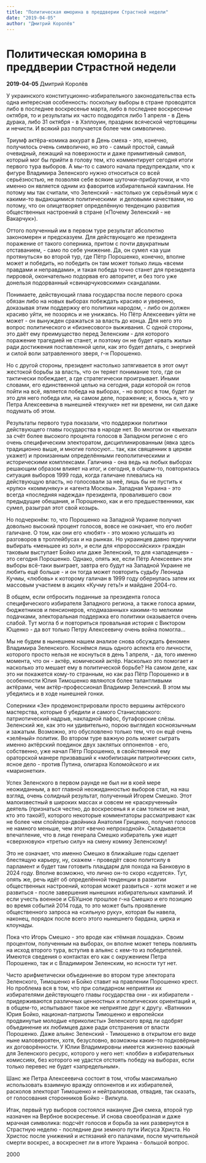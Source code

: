 ```yaml
---
title: "Политическая юморина в преддверии Страстной недели"
date: "2019-04-05"
author: "Дмитрий Королёв"
---
```


# Политическая юморина в преддверии Страстной недели

**2019-04-05** Дмитрий Королёв

У украинского конституционно-избирательного законодательства есть одна интересная особенность: поскольку выборы в стране проводятся либо в последнее воскресенье марта, либо в последнее воскресенье октября, то и результаты их часто подводятся либо 1 апреля - в День дурака, либо 31 октября - в Хэллоуин, праздник всяческой чертовщины и нечисти. И всякий раз получается более чем символично.

Триумф актёра-комика аккурат в День смеха - это, конечно, получилось очень символично, но это - самый простой, самый очевидный, лежащий на поверхности и даже примитивный символ, который мог бы прийти в голову тем, кто комментирует сегодня итоги первого тура выборов. А мы-то с самого начала предупреждали, что к фигуре Владимира Зеленского нужно относиться со всей серьёзностью, не позволяя себе всякие шуточки-прибауточки, и что именно он является одним из фаворитов избирательной кампании. Не потому мы так считали, что Зеленский - настолько уж серьёзный муж с какими-то выдающимися политическими  и деловыми качествами, но потому, что он олицетворяет определённую тенденцию развития общественных настроений в стране («Почему Зеленский - не Вакарчук»).

Оттого полученный им в первом туре результат абсолютно закономерен и предсказуем. Для действующего же президента поражение от такого соперника, притом с почти двукратным отставанием, - само по себе унижение. Да, он сумел «за уши протянуться» во второй тур, где Пётр Порошенко, конечно, вполне может и победить, но победить он там может только лишь «всеми правдами и неправдами», и такая победа точно станет для президента пирровой, окончательно подорвав его авторитет, и без того уже донельзя подорванный «свинарчуковскими» скандалами.

Понимаете, действующий глава государства после первого срока обязан либо на новых выборах побеждать красиво и уверенно, доказывая этим поддержку его политики народом, - либо он должен красиво уйти, не позорясь и не унижаясь. Но Пётр Алексеевич уйти не может - он вынужден сражаться за власть до конца. Для него это вопрос политического и «бизнесового» выживания. С одной стороны, это даёт ему преимущество перед Зеленским - для которого поражение трагедией не станет, и поэтому он не будет «рвать жилы» ради достижения поставленной цели, как это будет делать, с энергией и силой воли затравленного зверя, г-н Порошенко.

Но с другой стороны, президент настолько затягивается в этот омут жестокой борьбы за власть, что он теряет понимание того, где он тактически побеждает, а где стратегически проигрывает. Иными словами, его единственной целью на сегодня, ради которой он готов пойти на всё, является победа на выборах, - но вопрос в том, будет ли это для него победа или, на самом деле, поражение; и, боюсь я, что у Петра Алексеевича в нынешней «текучке» нет ни времени, ни сил даже подумать об этом.

Результаты первого тура показали, что поддержки политики действующего главы государства в народе нет. Во многом он «выехал» за счёт более высокого процента голосов в Западном регионе с его очень специфическим электоратом, дисциплинированным (явка здесь традиционно выше, и многие голосуют... так, как священник в церкви укажет) и пронизанным определёнными геополитическими и историческими комплексами. Галичина - она ведь на любых выборах решающим образом влияет на итог, и сегодня, в общем-то, повторилась ситуация выборов 1999 года, когда галичане плевались на действующую власть, но голосовали за неё, лишь бы не пустить к «рулю» «коммуняку» и «агента Москвы». Западная Украина - это всегда «последняя надежда» президента, провалившего свои предыдущие обещания, и Порошенко, как и его предшественники, как сумел, разыграл этот свой козырь.

Но подчеркнём: то, что Порошенко на Западной Украине получил довольно высокий процент голосов, вовсе не означает, что его любят галичане. О том, как они его «любят» - это можно услышать из разговоров в троллейбусах и на рынках. Но украинцев давно приучили выбирать «меньшее из зол», и если для «пророссийских» граждан таковым выступает Бойко или даже Зеленский, то для «западенцев» - это сегодня Порошенко. Однако, опять же, если Пётр Алексеевич эти выборы всё-таки выиграет, завтра его будут на Западной Украине не любить ещё больше - и он тогда может повторить судьбу Леонида Кучмы, «любовь» к которому галичан в 1999 году обернулась затем их массовым участием в акциях «Кучму геть!» и майдане 2004-го.

В общем, если отбросить поданные за президента голоса специфического избирателя Западного региона, а также голоса армии, бюджетников и пенсионеров, «подмазанных» какими-то мелкими подачками, электоральная поддержка его политики оказывается очень слабой. Тут могла б и повториться провальная история с Виктором Ющенко - да вот только Петру Алексеевичу очень война помогла...

Мы не будем в нынешнем нашем анализе снова обсуждать феномен Владимира Зеленского. Коснёмся лишь одного аспекта его личности, которого просто нельзя не коснуться в день 1 апреля, - да, того именно момента, что он - актёр, комический актёр. Насколько это помогает и насколько это мешает ему в политической борьбе? На самом деле, как это ни покажется кому-то странным, но как раз Пётр Порошенко и в особенности Юлия Тимошенко являются более талантливыми актёрами, чем актёр-профессионал Владимир Зеленский. В этом мы убедились и в ходе нынешней гонки.

Соперники «Зе» продемонстрировали просто вершины актёрского мастерства, которые б убедили и самого Станиславского: патриотический надрыв, накладной пафос, бутафорские слёзы. Зеленский же, как это ни удивительно, порою выглядел косноязычным и зажатым. Возможно, это обусловлено только тем, что он ещё очень «зелёный» политик. Во втором туре важную роль может сыграть именно актёрский поединок двух заклятых оппонентов - его, собственно, уже начал Пётр Порошенко, в свойственной ему ораторской манере призвавший к «мобилизации патриотических сил», ясное дело - против Путина, олигарха Коломойского и их «марионетки».

Успех Зеленского в первом раунде не был ни в коей мере неожиданным, а вот главной неожиданностью выборов стал, на наш взгляд, очень солидный результат, полученный Игорем Смешко. Этот малоизвестный в широких массах и совсем не «раскрученный» деятель (признаться честно, до воскресенья я и сам толком не знал, кто это такой!), которого некоторые комментаторы рассматривают как не более чем спойлера-двойника Анатолия Гриценко, получил голосов не намного меньше, чем этот «вечно непроходной». Складывается впечатление, что в лице генерала Смешко избиратель уже ищет «сверхновую» «третью силу» на смену комику Зеленскому!

Это не означает, что именно Смешко в ближайшие годы сделает блестящую карьеру, ну, скажем - проведёт свою политсилу в парламент и будет там готовить плацдарм для похода на Банковую в 2024 году. Вполне возможно, что лично он-то скоро «сдуется». Тут, опять же, речь идёт об определённой тенденции в развитии общественных настроений, которая может развиться - хотя может и не развиться - после завершения нынешних избирательных кампаний. И если учесть военное и СБУшное прошлое г-на Смешко и его позицию во время событий 2014 года, то это может быть проявление общественного запроса на «сильную руку», которая бы навела, наконец, порядок после всего этого нынешнего бардака, цирка и клоунады.

Пока что Игорь Смешко - это вроде как «тёмная лошадка». Своим процентом, полученным на выборах, он вполне может теперь повлиять на исход второго тура, вступив в альянс с кем-то из победителей. Имеются сведения о контактах его как с окружением Петра Порошенко, так и с Владимиром Зеленским, но ясности тут нет.

Чисто арифметически объединение во втором туре электората Зеленского, Тимошенко и Бойко ставит на правлении Порошенко крест. Но проблема вся в том, что при солидарном неприятии их избирателями действующего главы государства они - их избиратели - придерживаются различных ценностных и политических ориентаций и, в общем-то, испытывают такое же неприятие друг к другу. «Ватники» Юрия Бойко, национал-патриоты Тимошенко и европейски продвинутые молодые «приколисты» Зеленского вряд ли одобрят объединение их любимцев даже ради отстранения от власти Порошенко. Даже альянс Зеленский - Тимошенко в открытом его виде ныне маловероятен, хотя, безусловно, возможны какие-то подковёрные их договорённости. У Юлии Владимировны имеется жизненно важный для Зеленского ресурс, которого у него нет: «лобби» в избирательных комиссиях, без которого не удастся отстоять победу на выборах, если только перевес не будет «запредельным».

Шанс же Петра Алексеевича состоит в том, чтобы максимально использовать взаимную вражду оппонентов и их избирателей, расколов электорат Тимошенко и нейтрализовав, отвадив, так сказать, от голосования сторонников Бойко - Вилкула.

Итак, первый тур выборов состоялся накануне Дня смеха, второй тур назначен на Вербное воскресенье. И снова своеобразная и даже мрачная символика: подсчёт голосов и борьба за них развернутся в Страстную неделю - последние дни земного пути Иисуса Христа. Но Христос после унижений и истязаний его палачами, после мучительной смерти воскрес, а воскреснет ли в итоге Украина - большой вопрос. 

2000